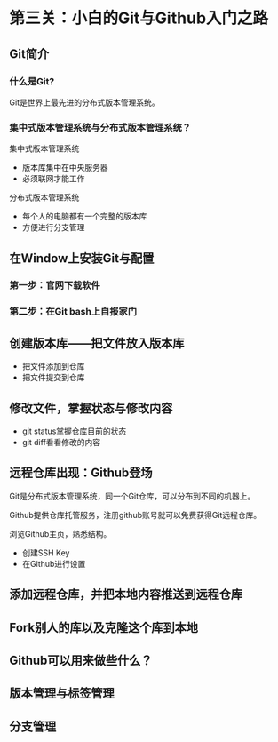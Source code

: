 # 第三关：小白的Git与Github入门之路

## Git简介

### 什么是Git?

Git是世界上最先进的分布式版本管理系统。

### 集中式版本管理系统与分布式版本管理系统？

集中式版本管理系统

+ 版本库集中在中央服务器
+ 必须联网才能工作

分布式版本管理系统

+ 每个人的电脑都有一个完整的版本库
+ 方便进行分支管理

## 在Window上安装Git与配置

### 第一步：官网下载软件

### 第二步：在Git bash上自报家门

## 创建版本库——把文件放入版本库

+ 把文件添加到仓库
+ 把文件提交到仓库

## 修改文件，掌握状态与修改内容

+ git status掌握仓库目前的状态
+ git diff看看修改的内容

## 远程仓库出现：Github登场

Git是分布式版本管理系统，同一个Git仓库，可以分布到不同的机器上。

Github提供仓库托管服务，注册github账号就可以免费获得Git远程仓库。

浏览Github主页，熟悉结构。

+ 创建SSH Key
+ 在Github进行设置

## 添加远程仓库，并把本地内容推送到远程仓库



## Fork别人的库以及克隆这个库到本地





## Github可以用来做些什么？



## 版本管理与标签管理



## 分支管理



## 



